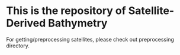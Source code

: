 # This is the repository of Satellite-Derived Bathymetry
For getting/preprocessing satellites, please check out preprocessing directory.